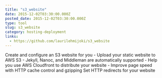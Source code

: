 ```yaml
---
title: "s3_website"
date: 2015-12-02T03:30:00.000Z
posted_date: 2015-12-02T03:30:00.000Z
type: tool
slug: s3_website
category: hosting-deployment
links:
  - https://github.com/laurilehmijoki/s3_website
---
```

Create and configure an S3 website for you - Upload your static website to AWS S3 - Jekyll, Nanoc, and Middleman are automatically supported - Help you use AWS Cloudfront to distribute your website - Improve page speed with HTTP cache control and gzipping
Set HTTP redirects for your website





